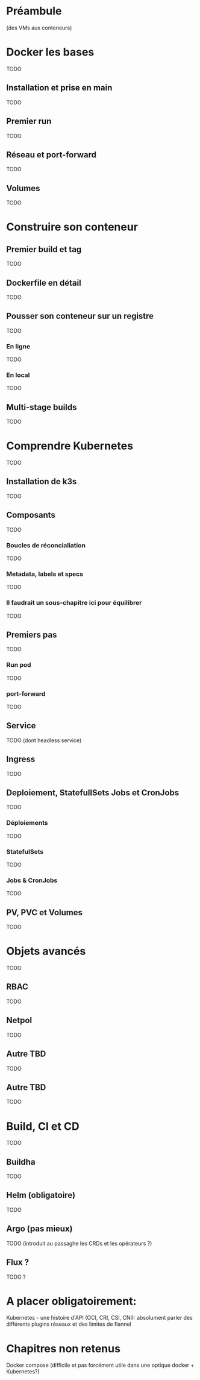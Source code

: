 # Préambule

(des VMs aux conteneurs)

# Docker les bases
TODO

## Installation et prise en main
TODO

## Premier run
TODO

## Réseau et port-forward
TODO

## Volumes
TODO

# Construire son conteneur

## Premier build et tag
TODO

## Dockerfile en détail
TODO

## Pousser son conteneur sur un registre
TODO

### En ligne
TODO

### En local
TODO

## Multi-stage builds
TODO

# Comprendre Kubernetes
TODO

## Installation de k3s
TODO

## Composants
TODO

### Boucles de réconcialiation
TODO

### Metadata, labels et specs
TODO

### Il faudrait un sous-chapitre ici pour équilibrer
TODO

## Premiers pas
TODO

### Run pod
TODO

### port-forward
TODO

## Service
TODO (dont headless service)

## Ingress
TODO

## Deploiement, StatefullSets Jobs et CronJobs
TODO

### Déploiements
TODO

### StatefulSets
TODO

### Jobs & CronJobs
TODO

## PV, PVC et Volumes
TODO

# Objets avancés 
TODO

## RBAC
TODO

## Netpol
TODO

## Autre TBD
TODO

## Autre TBD
TODO

# Build, CI et CD
TODO

## Buildha
TODO

## Helm (obligatoire)
TODO

## Argo (pas mieux)
TODO (introduit au passaghe les CRDs et les opérateurs ?) 

## Flux ? 
TODO ?

# A placer obligatoirement: 

Kubernetes - une histoire d'API  (OCI, CRI, CSI, CNI): absolument parler des différents plugins réseaux et des limites de flannel

# Chapitres non retenus 

Docker compose (difficile et pas forcément utile dans une optique docker + Kubernetes?) 






